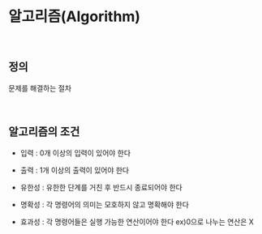 # 알고리즘(Algorithm)

<br>

## 정의
문제를 해결하는 절차

<br>

## 알고리즘의 조건
- 입력 : 0개 이상의 입력이 있어야 한다

- 출력 : 1개 이상의 출력이 있어야 한다

- 유한성 : 유한한 단계를 거친 후 반드시 종료되어야 한다

- 명확성 : 각 명령어의 의미는 모호하지 않고 명확해야 한다

- 효과성 : 각 명령어들은 실행 가능한 연산이어야 한다 ex)0으로 나누는 연산은 X
